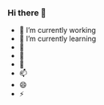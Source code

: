 ### Hi there 👋
- 🔭 I’m currently working 
- 🌱 I’m currently learning 
- 👯 
- 🤔 
- 💬 
- 📫 
- 😄 
- ⚡
<!--
**Yassin-Askar/Yassin-Askar** is a ✨ _special_ ✨ repository because its `README.md` (this file) appears on your GitHub profile.

Here are some ideas to get you started:

- 🔭 I’m currently working on ...
- 🌱 I’m currently learning ...
- 👯 I’m looking to collaborate on ...
- 🤔 I’m looking for help with ...
- 💬 Ask me about ...
- 📫 How to reach me: ...
- 😄 Pronouns: ...
- ⚡ Fun fact: ...
-->
